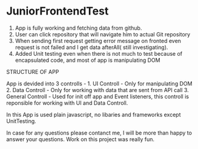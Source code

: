 # JuniorFrontendTest

1. App is fully working and fetching data from github.
2. User can click repository that will navigate him to actual Git repository
3. When sending first request getting error message on fronted even request is not failed and I get data afterAll( still investigating).
4. Added Unit testing even when there is not much to test because of encapsulated code, and most of app is manipulating DOM

STRUCTURE OF APP

App is devided into 3 controlls - 1. UI Controll - Only for manipulating DOM
                                  2. Data Controll - Only for working with data that are sent from API call
                                  3. General Controll - Used for init off app and Event listeners, this controll is reponsible
                                                        for working with UI and Data Controll.  
                                                        
In this App is used plain javascript, no libaries and frameworks except UnitTesting.

In case for any questions please contanct me, I will be more than happy to answer your questions. Work on this project
was really fun.


